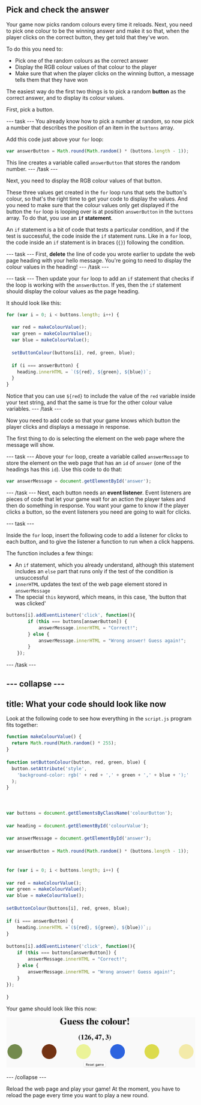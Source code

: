 ## Pick and check the answer

Your game now picks random colours every time it reloads. Next, you need to pick one colour to be the winning answer and make it so that, when the player clicks on the correct button, they get told that they've won.

To do this you need to:

 - Pick one of the random colours as the correct answer
 - Display the RGB colour values of that colour to the player
 - Make sure that when the player clicks on the winning button, a message tells them that they have won

The easiest way do the first two things is to pick a random __button__ as the correct answer, and to display its colour values.

First, pick a button.

--- task ---
You already know how to pick a number at random, so now pick a number that describes the position of an item in the `buttons` array.

Add this code just above your `for` loop:

```JavaScript
var answerButton = Math.round(Math.random() * (buttons.length - 1));
```

This line creates a variable called `answerButton` that stores the random number.
--- /task ---

Next, you need to display the RGB colour values of that button.

These three values get created in the `for` loop runs that sets the button's colour, so that's the right time to get your code to display the values. And you need to make sure that the colour values only get displayed if the button the `for` loop is looping over is at position `answerButton` in the `buttons` array. To do that, you use an **`if` statement**.

An `if` statement is a bit of code that tests a particular condition, and if the test is successful, the code inside the `if` statement runs. Like in a `for` loop, the code inside an `if` statement is in braces (`{}`) following the condition.

--- task ---
First, **delete** the line of code you wrote earlier to update the web page heading with your hello message. You're going to need to display the colour values in the heading!
--- /task ---

--- task ---
Then update your `for` loop to add an `if` statement that checks if the loop is working with the `answerButton`. If yes, then the `if` statement should display the colour values as the page heading.

It should look like this:

```JavaScript
for (var i = 0; i < buttons.length; i++) {

  var red = makeColourValue();
  var green = makeColourValue();
  var blue = makeColourValue();

  setButtonColour(buttons[i], red, green, blue);

  if (i === answerButton) {
    heading.innerHTML = `(${red}, ${green}, ${blue})`;
  }
}
```
Notice that you can use `${red}` to include the value of the `red` variable inside your text string, and that the same is true for the other colour value variables.
--- /task ---

Now you need to add code so that your game knows which button the player clicks and displays a message in response.

The first thing to do is selecting the element on the web page where the message will show.

--- task ---
Above your `for` loop, create a variable called `answerMessage` to store the element on the web page that has an `id` of `answer` (one of the headings has this `id`). Use this code to do that:

```JavaScript
var answerMessage = document.getElementById('answer');
```
--- /task ---
Next, each button needs an **event listener**. Event listeners are pieces of code that let your game wait for an action the player takes and then do something in response. You want your game to know if the player clicks a button, so the event listeners you need are going to wait for clicks.

--- task ---

Inside the `for` loop, insert the following code to add a listener for clicks to each button, and to give the listener a function to run when a click happens.

The function includes a few things:
 - An `if` statement, which you already understand, although this statement includes an `else` part that runs only if the test of the condition is unsuccessful
 - `innerHTML` updates the text of the web page element stored in `answerMessage`
 - The special `this` keyword, which means, in this case, 'the button that was clicked'

```JavaScript
buttons[i].addEventListener('click', function(){
        if (this === buttons[answerButton]) {
            answerMessage.innerHTML = "Correct!";
        } else {
            answerMessage.innerHTML = "Wrong answer! Guess again!";
        }
    });
```
--- /task ---

--- collapse ---
---
title: What your code should look like now
---
Look at the following code to see how everything in the `script.js` program fits together:

```JavaScript
function makeColourValue() {
  return Math.round(Math.random() * 255);
}

function setButtonColour(button, red, green, blue) {
  button.setAttribute('style',
    'background-color: rgb(' + red + ',' + green + ',' + blue + ');'
  );
}



var buttons = document.getElementsByClassName('colourButton');

var heading = document.getElementById('colourValue');

var answerMessage = document.getElementById('answer');
  
var answerButton = Math.round(Math.random() * (buttons.length - 1));

  
for (var i = 0; i < buttons.length; i++) {

var red = makeColourValue();
var green = makeColourValue();
var blue = makeColourValue();

setButtonColour(buttons[i], red, green, blue);

if (i === answerButton) {
    heading.innerHTML =`(${red}, ${green}, ${blue})`;;
}

buttons[i].addEventListener('click', function(){
    if (this === buttons[answerButton]) {
        answerMessage.innerHTML = "Correct!";
    } else {
        answerMessage.innerHTML = "Wrong answer! Guess again!";
    }
});

}
```


Your game should look like this now:

![The game now shows six buttons of different colours, with a sequence of three comma-seperated numbers above them.](images/preReset.png)

--- /collapse ---

Reload the web page and play your game! At the moment, you have to reload the page every time you want to play a new round.